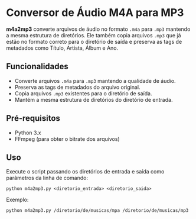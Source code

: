 # Conversor de Áudio M4A para MP3

**m4a2mp3** converte arquivos de áudio no formato `.m4a` para `.mp3` mantendo a mesma estrutura de diretórios. Ele também copia arquivos `.mp3` que já estão no formato correto para o diretório de saída e preserva as tags de metadados como Título, Artista, Álbum e Ano.

## Funcionalidades

- Converte arquivos `.m4a` para `.mp3` mantendo a qualidade de áudio.
- Preserva as tags de metadados do arquivo original.
- Copia arquivos `.mp3` existentes para o diretório de saída.
- Mantém a mesma estrutura de diretórios do diretório de entrada.

## Pré-requisitos

- Python 3.x
- FFmpeg (para obter o bitrate dos arquivos)

## Uso

Execute o script passando os diretórios de entrada e saída como parâmetros da linha de comando:

    python m4a2mp3.py <diretorio_entrada> <diretorio_saida>

Exemplo:

    python m4a2mp3.py /diretorio/de/musicas/mpa /diretorio/de/musicas/mp3

